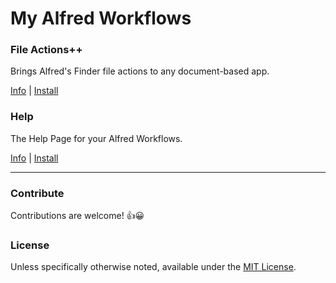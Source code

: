 # My Alfred Workflows

### File Actions++

Brings Alfred's Finder file actions to any document-based app.

[Info](file-actions) | [Install](file-actions/File%20Actions.alfredworkflow?raw=true)

### Help

The Help Page for your Alfred Workflows.

[Info](help) | [Install](help/Help.alfredworkflow?raw=true)

---

### Contribute

Contributions are welcome! 👍😀

### License

Unless specifically otherwise noted, available under the [MIT License](LICENSE).
